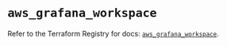# `aws_grafana_workspace`

Refer to the Terraform Registry for docs: [`aws_grafana_workspace`](https://registry.terraform.io/providers/hashicorp/aws/6.2.0/docs/resources/grafana_workspace).
